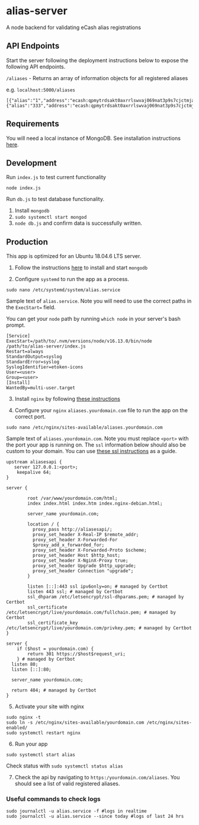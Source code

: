 # alias-server

A node backend for validating eCash alias registrations

## API Endpoints

Start the server following the deployment instructions below to expose the following API endpoints.

`/aliases` - Returns an array of information objects for all registered aliases

e.g. `localhost:5000/aliases`

```
[{"alias":"1","address":"ecash:qpmytrdsakt0axrrlswvaj069nat3p9s7cjctmjasj"},{"alias":"333","address":"ecash:qpmytrdsakt0axrrlswvaj069nat3p9s7cjctmjasj"}]
```

## Requirements

You will need a local instance of MongoDB. See installation instructions [here](https://www.mongodb.com/docs/manual/tutorial/install-mongodb-on-ubuntu/).

## Development

Run `index.js` to test current functionality

`node index.js`

Run `db.js` to test database functionality.

1. Install `mongodb`
2. `sudo systemctl start mongod`
3. `node db.js` and confirm data is successfully written.

## Production

This app is optimized for an Ubuntu 18.04.6 LTS server.

1. Follow the instructions [here](https://www.digitalocean.com/community/tutorials/how-to-install-mongodb-on-ubuntu-18-04-source) to install and start `mongodb`

2. Configure `systemd` to run the app as a process.

```
sudo nano /etc/systemd/system/alias.service
```

Sample text of `alias.service`. Note you will need to use the correct paths in the `ExecStart=` field.

You can get your `node` path by running `which node` in your server's bash prompt.

```
[Service]
ExecStart=/path/to/.nvm/versions/node/v16.13.0/bin/node /path/to/alias-server/index.js
Restart=always
StandardOutput=syslog
StandardError=syslog
SyslogIdentifier=etoken-icons
User=<user>
Group=<user>
[Install]
WantedBy=multi-user.target
```

3. Install `nginx` by following [these instructions](https://www.digitalocean.com/community/tutorials/how-to-install-nginx-on-ubuntu-18-04-quickstart)

4. Configure your `nginx` `aliases.yourdomain.com` file to run the app on the correct port.

```
sudo nano /etc/nginx/sites-available/aliases.yourdomain.com
```

Sample text of `aliases.yourdomain.com`. Note you must replace `<port>` with the port your app is running on. The `ssl` information below should also be custom to your domain. You can use [these ssl instructions](https://www.digitalocean.com/community/tutorials/how-to-secure-nginx-with-let-s-encrypt-on-ubuntu-18-04) as a guide.

```
upstream aliasesapi {
   server 127.0.0.1:<port>;
    keepalive 64;
}

server {

        root /var/www/yourdomain.com/html;
        index index.html index.htm index.nginx-debian.html;

        server_name yourdomain.com;

        location / {
          proxy_pass http://aliasesapi/;
          proxy_set_header X-Real-IP $remote_addr;
          proxy_set_header X-Forwarded-For
          $proxy_add_x_forwarded_for;
          proxy_set_header X-Forwarded-Proto $scheme;
          proxy_set_header Host $http_host;
          proxy_set_header X-NginX-Proxy true;
          proxy_set_header Upgrade $http_upgrade;
          proxy_set_header Connection "upgrade";
        }

        listen [::]:443 ssl ipv6only=on; # managed by Certbot
        listen 443 ssl; # managed by Certbot
        ssl_dhparam /etc/letsencrypt/ssl-dhparams.pem; # managed by Certbot
        ssl_certificate /etc/letsencrypt/live/yourdomain.com/fullchain.pem; # managed by Certbot
        ssl_certificate_key /etc/letsencrypt/live/yourdomain.com/privkey.pem; # managed by Certbot
}

server {
    if ($host = yourdomain.com) {
        return 301 https://$host$request_uri;
    } # managed by Certbot
  listen 80;
  listen [::]:80;

  server_name yourdomain.com;

  return 404; # managed by Certbot
}
```

5. Activate your site with nginx

```
sudo nginx -t
sudo ln -s /etc/nginx/sites-available/yourdomain.com /etc/nginx/sites-enabled/
sudo systemctl restart nginx
```

6. Run your app

```
sudo systemctl start alias
```

Check status with `sudo systemctl status alias`

7. Check the api by navigating to `https:/yourdomain.com/aliases`. You should see a list of valid registered aliases.

### Useful commands to check logs

```
sudo journalctl -u alias.service -f #logs in realtime
sudo journalctl -u alias.service --since today #logs of last 24 hrs
```
